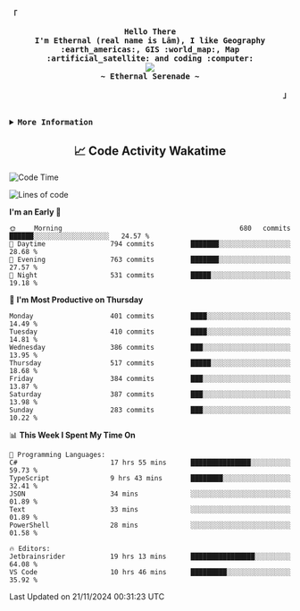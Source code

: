 <!-- Ethernal GitHub Profile -->
<div align="justify">

<!-- Profile -->
<p align="left"><strong><samp>「</samp></strong></p>
  <p align="center">
    <samp>
      <b>
        Hello There
      <br>
        I'm Ethernal (real name is Lâm), I like Geography :earth_americas:, GIS :world_map:, Map :artificial_satellite: and coding :computer:
      </b>
      <br>
        <image src="https://readme-typing-svg.herokuapp.com?font=Iosevka&size=16&color=6791c9&center=true&width=410&height=45&lines=Making%20world%20better%20by%20coding.">
      <br>
      <b>
        ~ Ethernal Serenade ~
      </b>
    </samp>
  </p>
<p align="right"><strong><samp>」</samp></strong></p>

<br>

<details>
<summary><samp><b>More Information</b></samp></summary>

<h2></h2><br>

<!-- Contact Me -->
<p align="center">
  <samp>
    [<a href="https://www.facebook.com/bavuongdaradi.3990">facebook</a>]
    [<a href="mailto:nguyenduclam0605@gmail.com">gmail</a>]
  </samp>
</p>

<h2></h2><br>

<!-- Profile Views Badge -->
<p align="center">
  <samp>
  <a href="#--------">
    <img src="https://komarev.com/ghpvc/?username=ethernal-serenade&label=Profile+Views&color=grey" alt="profile views" /> 
  </a>
  </samp>
</p>

<!-- Github Trophy -->
<div align="center">
  <table>
    <tr>
      <td><a href="#--------"><img align="center" alt="GitHub Trophy" src="https://github-trophies.vercel.app/?username=ethernal-serenade&rank=SECRET,SSS,SS,S,AAA,AA,A&row=2&column=3&margin-w=15&margin-h=15&no-frame=true&theme=nord"></a></td>
    </tr>
  </table>
</div>

<!-- Github Stats -->
<div align="center">
  <table>
    <tr>
      <td><a href="#--------"><img height="137px" align="center" alt="GitHub Stats" src="https://github-readme-stats.vercel.app/api?username=ethernal-serenade&count_private=true&show_icons=true&include_all_commits=true&line_height=21&hide_border=true&theme=nord"/></a></td>
      <td><a href="#--------"><img height="137px" align="center" alt="Top Language" src="https://github-readme-stats.vercel.app/api/top-langs/?username=ethernal-serenade&layout=compact&line_height=21&hide_border=true&theme=nord"/></a></td>
    </tr>
	<tr>
	  <td colspan="2" align="center"><a href="#--------"><img alt="GitHub Streak" src="https://github-readme-streak-stats.herokuapp.com/?user=Ethernal-Serenade&theme=algolia"></a></td>
	</tr>
  </table>
</div>
</details>

<h2 align='center'> 📈 Code Activity Wakatime </h2>

<!--START_SECTION:waka-->
![Code Time](http://img.shields.io/badge/Code%20Time-682%20hrs%209%20mins-blue)

![Lines of code](https://img.shields.io/badge/From%20Hello%20World%20I%27ve%20Written-13.8%20million%20lines%20of%20code-blue)

**I'm an Early 🐤** 

```text
🌞 Morning                680 commits         ██████░░░░░░░░░░░░░░░░░░░   24.57 % 
🌆 Daytime                794 commits         ███████░░░░░░░░░░░░░░░░░░   28.68 % 
🌃 Evening                763 commits         ███████░░░░░░░░░░░░░░░░░░   27.57 % 
🌙 Night                  531 commits         █████░░░░░░░░░░░░░░░░░░░░   19.18 % 
```
📅 **I'm Most Productive on Thursday** 

```text
Monday                   401 commits         ████░░░░░░░░░░░░░░░░░░░░░   14.49 % 
Tuesday                  410 commits         ████░░░░░░░░░░░░░░░░░░░░░   14.81 % 
Wednesday                386 commits         ███░░░░░░░░░░░░░░░░░░░░░░   13.95 % 
Thursday                 517 commits         █████░░░░░░░░░░░░░░░░░░░░   18.68 % 
Friday                   384 commits         ███░░░░░░░░░░░░░░░░░░░░░░   13.87 % 
Saturday                 387 commits         ███░░░░░░░░░░░░░░░░░░░░░░   13.98 % 
Sunday                   283 commits         ███░░░░░░░░░░░░░░░░░░░░░░   10.22 % 
```


📊 **This Week I Spent My Time On** 

```text
💬 Programming Languages: 
C#                       17 hrs 55 mins      ███████████████░░░░░░░░░░   59.73 % 
TypeScript               9 hrs 43 mins       ████████░░░░░░░░░░░░░░░░░   32.41 % 
JSON                     34 mins             ░░░░░░░░░░░░░░░░░░░░░░░░░   01.89 % 
Text                     33 mins             ░░░░░░░░░░░░░░░░░░░░░░░░░   01.89 % 
PowerShell               28 mins             ░░░░░░░░░░░░░░░░░░░░░░░░░   01.58 % 

🔥 Editors: 
Jetbrainsrider           19 hrs 13 mins      ████████████████░░░░░░░░░   64.08 % 
VS Code                  10 hrs 46 mins      █████████░░░░░░░░░░░░░░░░   35.92 % 
```


 Last Updated on 21/11/2024 00:31:23 UTC
<!--END_SECTION:waka-->
